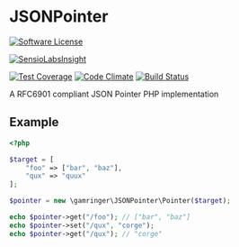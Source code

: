 JSONPointer
===========

[![Software License](https://img.shields.io/badge/license-MIT-red.svg)](LICENSE)

[![SensioLabsInsight](https://insight.sensiolabs.com/projects/9f14b6ae-8100-4c43-9084-b17f57165026/mini.png)](https://insight.sensiolabs.com/projects/9f14b6ae-8100-4c43-9084-b17f57165026)

[![Test Coverage](https://codeclimate.com/github/gamringer/JSONPointer/badges/coverage.svg)](https://codeclimate.com/github/gamringer/JSONPointer)
[![Code Climate](https://codeclimate.com/github/gamringer/JSONPointer/badges/gpa.svg)](https://codeclimate.com/github/gamringer/JSONPointer)
[![Build Status](https://travis-ci.org/gamringer/JSONPointer.svg?branch=master)](https://travis-ci.org/gamringer/JSONPointer)

A RFC6901 compliant JSON Pointer PHP implementation

Example
-------

```php
<?php

$target = [
	"foo" => ["bar", "baz"],
	"qux" => "quux"
];

$pointer = new \gamringer\JSONPointer\Pointer($target);

echo $pointer->get("/foo"); // ["bar", "baz"]
echo $pointer->set("/qux", "corge");
echo $pointer->get("/qux"); // "corge"
```
